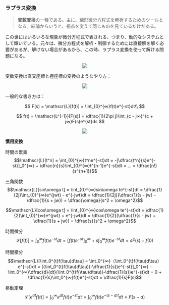 ### ラプラス変換
> **変数変換**の一種である。主に、線形微分方程式を解析するためのツールとなる。結論からいうと、視点を変えて同じものを見ているだけだある。

この世にはいろいろな現象が微分方程式で表される、つまり、動的なシステムとして輝いている。元々は、微分方程式を解析・制御するためには直接解を解く必要があるが、解けない場合があるから、この時、ラプラス変換を使って解ける問題になる。

<p align="center">
    <img src="https://controlabo.com/wp-content/uploads/2022/05/tspace_sspace.png"/>
</p>

変数変換は直交座標と極座標の変換のようなやり方：

<p align="center">
    <img src="https://controlabo.com/wp-content/uploads/2023/01/polar_transform-1.png"/>
</p>



一般的な書き方は：

$$
   F(s) = \mathscr{L}[f(t)] = \int_{0}^{∞}f(t)e^{-st}dt\\
$$

$$
  f(t) = \mathscr{L^{-1}}[F(s)] = \dfrac{1}{2\pi j}\int_{c - j∞}^{c + j∞}F(s)e^{st}ds
$$

<p align="center">
    <img src="https://controlabo.com/wp-content/uploads/2022/09/differential_equation_laplace.png"/>
</p>

**慣用変換**

時間の累乗
  $$\mathscr{L}[t^n] = \int_{0}^{∞}t^ne^{-st}dt = -[\dfrac{t^n}{s}e^{-st}]_0^{∞} + \dfrac{n}{s}\int_{0}^{∞}t^{n-1}e^{-st}dt = ... = \dfrac{n!}{s^{n+1}}$$

三角関数
  $$\mathscr{L}[sin\omega t] = \int_{0}^{∞}sin\omega te^{-st}dt = \dfrac{1}{2j}\int_{0}^{∞}e^{jwt} - e^{-jwt}dt = \dfrac{1}{2j}(\dfrac{1}{s - jw} - \dfrac{1}{s + jw}) = \dfrac{\omega}{s^2 + \omega^2}$$

  $$\mathscr{L}[cos\omega t] = \int_{0}^{∞}cos\omega te^{-st}dt = \dfrac{1}{2}\int_{0}^{∞}e^{jwt} + e^{-jwt}dt = \dfrac{1}{2}(\dfrac{1}{s - jw} + \dfrac{1}{s + jw}) = \dfrac{s}{s^2 + \omega^2}$$

時間微分
  $$\mathscr{L}[\dot f(t)] = \int_{0}^{∞}\dot f(t)e^{-st}dt = [f(t)e^{-st}]_0^{∞} + s\int_{0}^{∞}f(t)e^{-st}dt = sF(s) - f(0)$$

時間積分
  $$\mathscr{L}[\int_0^{t}f(\tau)d\tau] = \int_0^{∞}（\int_0^{t}f(\tau)d\tau） e^{-st}dt = [(\int_0^{t}f(\tau)d\tau)(-\dfrac{1}{s})e^{-st}]_0^{∞} - \int_0^{∞}\dfrac{d}{dt}(\int_0^{t}f(\tau)d\tau)(-\dfrac{1}{s})e^{-st}dt = 0 + \dfrac{1}{s}\int_0^{∞}f(t)e^{-st}dt = \dfrac{1}{s}F(s)$$

移動定理
  $$\mathscr{L}[e^{at}f(t)] = \int_0^{∞}e^{at}f(t)e^{-st}dt = \int_0^{∞}f(t)e^{-(s - a)t}dt = F(s - a)$$
